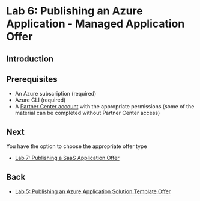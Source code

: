# Lab 6: Publishing an Azure Application - Managed Application Offer

## Introduction

## Prerequisites

* An Azure subscription (required)
* Azure CLI (required)
* A [Partner Center account](lab2-partnercenter.md) with the appropriate permissions (some of the material can be completed without Partner Center access)

## Next

You have the option to choose the  appropriate offer type

* [Lab 7: Publishing a SaaS Application Offer](lab7-saasapp.md)

## Back

* [Lab 5: Publishing an Azure Application Solution Template Offer](lab5-solutiontemplate.md)
